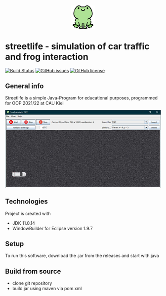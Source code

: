 <p align= "center">
  <img     
       style= "display: block; 
           margin-left: auto;
           margin-right: auto;
           width: 15%;"
       src= https://github.com/baschi29/streetlife/blob/master/images/frog.png 
       alt="frog icon" 
       width="200">
  </img>
</p>

# streetlife - simulation of car traffic and frog interaction
[![Build Status](https://github.com/baschi29/streetlife/actions/workflows/build-workflow.yml/badge.svg?branch=master)](https://github.com/baschi29/streetlife/actions/workflows/build-workflow.yml)
[![GitHub issues](https://img.shields.io/github/issues/baschi29/streetlife)](https://github.com/baschi29/streetlife/issues)
[![GitHub license](https://img.shields.io/github/license/baschi29/streetlife)](https://github.com/baschi29/streetlife/blob/master/LICENSE)

## General info
Streetlife is a simple Java-Program for educational purposes, programmed for OOP 2021/22 at CAU Kiel

![Screenshot main window](https://github.com/baschi29/streetlife/blob/master/images/scshot_mainframe.JPG)

## Technologies
Project is created with
* JDK 11.0.14
* WindowBuilder for Eclipse version 1.9.7

## Setup
To run this software, download the .jar from the releases and start with java

## Build from source
- clone git repository
- build jar using maven via pom.xml
